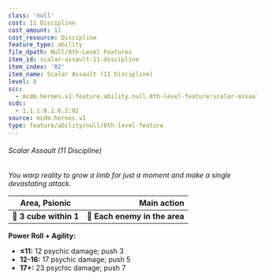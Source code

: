 ```yaml
---
class: 'null'
cost: 11 Discipline
cost_amount: 11
cost_resource: Discipline
feature_type: ability
file_dpath: Null/8th-Level Features
item_id: scalar-assault-11-discipline
item_index: '02'
item_name: Scalar Assault (11 Discipline)
level: 8
scc:
  - mcdm.heroes.v1:feature.ability.null.8th-level-feature:scalar-assault-11-discipline
scdc:
  - 1.1.1:8.2.6.2:02
source: mcdm.heroes.v1
type: feature/ability/null/8th-level-feature
---
```


###### Scalar Assault (11 Discipline)

*You warp reality to grow a limb for just a moment and make a single devastating attack.*

| **Area, Psionic**      |               **Main action** |
| ---------------------- | ----------------------------: |
| **📏 3 cube within 1** | **🎯 Each enemy in the area** |

**Power Roll + Agility:**

- **≤11:** 12 psychic damage; push 3
- **12-16:** 17 psychic damage; push 5
- **17+:** 23 psychic damage; push 7
